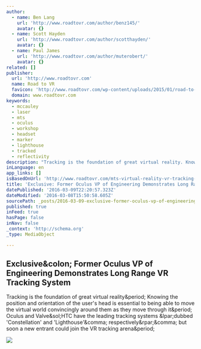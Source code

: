 ```yaml
---
author:
  - name: Ben Lang
    url: 'http://www.roadtovr.com/author/benz145/'
    avatar: {}
  - name: Scott Hayden
    url: 'http://www.roadtovr.com/author/scotthayden/'
    avatar: {}
  - name: Paul James
    url: 'http://www.roadtovr.com/author/muterobert/'
    avatar: {}
related: []
publisher:
  url: 'http://www.roadtovr.com'
  name: Road to VR
  favicon: 'http://www.roadtovr.com/wp-content/uploads/2015/01/road-to-vr-logo-for-social-media-54aabc8av1_site_icon-150x150.png'
  domain: www.roadtovr.com
keywords:
  - mccauley
  - laser
  - mts
  - oculus
  - workshop
  - headset
  - marker
  - lighthouse
  - tracked
  - reflectivity
description: "Tracking is the foundation of great virtual reality. Knowing the position and orientation of the user's head is essential to being able to move the virtual world convincingly around them as they move through it. Oculus and Valve/HTC have the leading tracking systems (dubbed 'Constellation' and 'Lighthouse', respectively), but soon a new entrant could join the VR tracking arena."
inLanguage: en
app_links: []
isBasedOnUrl: 'http://www.roadtovr.com/mts-virtual-reality-vr-tracking-system-jack-mccauley-oculus-vp-engineering/?platform=hootsuite'
title: 'Exclusive: Former Oculus VP of Engineering Demonstrates Long Range VR Tracking System'
datePublished: '2016-03-09T22:20:57.323Z'
dateModified: '2016-03-08T15:50:58.605Z'
sourcePath: _posts/2016-03-09-exclusive-former-oculus-vp-of-engineering-demonstrates-long.md
published: true
inFeed: true
hasPage: false
inNav: false
_context: 'http://schema.org'
_type: MediaObject

---
```

<article style=""><h1>Exclusive&amp;colon; Former Oculus VP of Engineering Demonstrates Long Range VR Tracking System</h1><p>Tracking is the foundation of great virtual reality&amp;period; Knowing the position and orientation of the user's head is essential to being able to move the virtual world convincingly around them as they move through it&amp;period; Oculus and Valve&amp;sol;HTC have the leading tracking systems &amp;lpar;dubbed 'Constellation' and 'Lighthouse'&amp;comma; respectively&amp;rpar;&amp;comma; but soon a new entrant could join the VR tracking arena&amp;period;</p><img src="http://www.roadtovr.com/wp-content/uploads/2016/03/mts-jack-mccauley-vr-tracking-system-laser-8.jpg" /></article>
